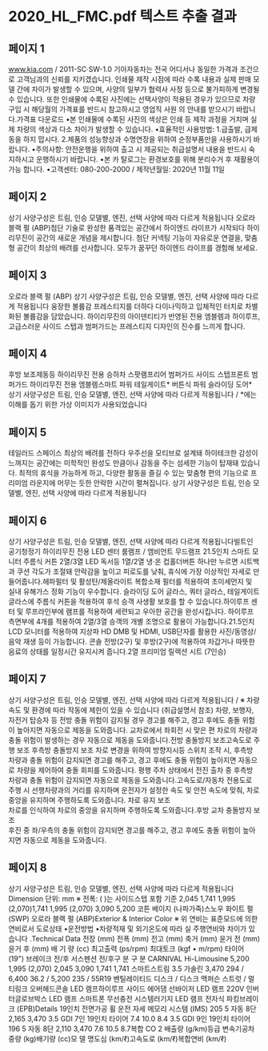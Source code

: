 # 2020_HL_FMC.pdf 텍스트 추출 결과

## 페이지 1

   www.kia.com / 2011-SC·SW-1.0
기아자동차는 전국 어디서나 동일한 가격과 조건으로 고객님과의 신뢰를 지키겠습니다.
인쇄물 제작 시점에 따라 수록 내용과 실제 판매 모델 간에 차이가 발생할 수 있으며, 
사양의 일부가 협력사 사정 등으로 불가피하게 변경될 수 있습니다. 또한 인쇄물에 수록된 사진에는 선택사양이 적용된 
경우가 있으므로 차량 구입 시 해당월의 가격표를 반드시 참고하시고 영업직 사원 의 안내를 받으시기 바랍니다.가격표 다운로드
•본 인쇄물에 수록된 사진의 색상은 인쇄 등 제작 과정을 거치며 실제 차량의 색상과 다소 차이가 발생할 수 있습니다.
•효율적인 사용방법: 1.급출발, 급제동을 하지 맙시다.  2.제품의 성능향상과 수명연장을 위하여 순정부품만을 사용하시기 바랍니다.
•주의사항: 안전운행을 위하여 출고 시 제공되는 취급설명서 내용을  반드시 숙지하시고 운행하시기 바랍니다.
•본 카 탈로그는 환경보호를 위해 분리수거 후 재활용이 가능 합니다.
•고객센터: 080-200-2000 / 제작년월일: 2020년 11월 11일


## 페이지 2

  상기 사양구성은 트림, 인승 모델별, 엔진, 선택 사양에 따라 다르게 적용됩니다  오로라 블랙 펄 (ABP)첨단 기술로 완성한
품격있는 공간에서
하이엔드 라이프가 시작되다
하이리무진이 공간의 새로운 개념을 제시합니다.
첨단 커넥팅 기능이 자유로운 연결을,
맞춤형 공간이 최상의 배려를 선사합니다.
모두가 꿈꾸던 하이엔드 라이프를 경험해 보세요.

## 페이지 3

오로라 블랙 펄 (ABP)  상기 사양구성은 트림, 인승 모델별, 엔진, 선택 사양에 따라 다르게 적용됩니다 웅장한 볼륨감
프레스티지를 더하다
다이나믹하고 입체적인 터치로 차별화된 볼륨감을 담았습니다.
하이리무진의 아이덴티티가 반영된 전용 엠블렘과 하이루프,
고급스러운 사이드 스텝과 범퍼가드는 프레스티지 디자인의 진수를 느끼게 합니다.

## 페이지 4

후방 보조제동등
하이리무진 전용 승하차 스팟램프리어 범퍼가드
사이드 스텝프론트 범퍼가드
하이리무진 전용 엠블렘스마트 파워 테일게이트*
버튼식 파워 슬라이딩 도어*
상기 사양구성은 트림, 인승 모델별, 엔진, 선택 사양에 따라 다르게 적용됩니다 / *에는 이해를 돕기 위한 가상 이미지가 사용되었습니다

## 페이지 5

테일러드 스페이스
최상의 배려를 전하다
우주선을 모티브로 설계돼 하이테크한 감성이 느껴지는 공간에는 미학적인 완성도 만큼이나 감동을 주는 
섬세한 기능이 탑재돼 있습니다. 최적의 휴식을 가능하게 하고, 다양한 활동을 즐길 수 있는 맞춤형 편의 기능으로
프리미엄 라운지에 머무는 듯한 안락한 시간이 펼쳐집니다.
상기 사양구성은 트림, 인승 모델별, 엔진, 선택 사양에 따라 다르게 적용됩니다 

## 페이지 6

상기 사양구성은 트림, 인승 모델별, 엔진, 선택 사양에 따라 다르게 적용됩니다빌트인 공기청정기 하이리무진 전용 LED 센터 룸램프 / 앰비언트 무드램프 21.5인치 스마트 모니터
주름식 커튼 2열/3열 LED 독서등 1열/2열 냉·온 컵홀더버튼 하나만 누르면 시트백과 쿠션 각도가 조절돼 안락감을 높이고 피로도를 낮춰,
휴식에 가장 이상적인 자세로 만들어줍니다.헤파필터 및 활성탄/제올라이트 복합소재 필터를 적용하여 초미세먼지 
및 실내 유해가스 정화 기능이 우수합니다.
슬라이딩 도어 글라스, 쿼터 글라스, 테일게이트 글라스에 주름식 커튼을
적용하여 후석 승객 사생활 보호를 할 수 있습니다.하이루프 센터 및 루프라인부에 램프를 적용하여 세련되고 우아한 공간을 
완성시킵니다.
하이루프 측면부에 4개를 적용하여 2열/3열 승객의 개별 조명으로
활용이 가능합니다.21.5인치 LCD 모니터를 적용하여 지상파 HD DMB 및 HDMI, USB단자를 
활용한 사진/동영상/음악 재생 등이 가능합니다.
콘솔 전방(2구) 및 후방(2구)에 적용하여 차갑거나 따뜻한 음료의 상태를 
일정시간 유지시켜 줍니다.2열 프리미엄 릴렉션 시트 (7인승)

## 페이지 7

상기 사양구성은 트림, 인승 모델별, 엔진, 선택 사양에 따라 다르게 적용됩니다 / ※ 차량 속도 및 환경에 따라 작동에 제한이 있을 수 있습니다 (취급설명서 참조)
차량, 보행자, 자전거 탑승자 등 전방 충돌 위험이 감지될 경우 경고를 해주고, 경고 후에도 충돌 위험이 높아지면 
자동으로 제동을 도와줍니다. 교차로에서 좌회전 시 맞은 편 차로의 차량과 충돌 위험이 발생하는 경우 자동으로 
제동을 도와줍니다.전방 충돌방지 보조고속도로 주행 보조  후측방 충돌방지 보조
차로 변경을 위하여 방향지시등 스위치 조작 시, 후측방 차량과 충돌 위험이 감지되면 경고를 해주고, 경고 후에도 
충돌 위험이 높아지면 자동으로 차량을 제어하여 충돌 회피를 도와줍니다. 평행 주차 상태에서 전진 출차 중 후측방 
차량과 충돌 위험이 감지되면 자동으로 제동을 도와줍니다.고속도로/자동차 전용도로 주행 시 선행차량과의 거리를 유지하며 운전자가 설정한 속도 및 안전 속도에 맞춰, 
차로 중앙을 유지하며 주행하도록 도와줍니다.
차로 유지 보조  
차로를 인식하여 차로의 중앙을 유지하며 주행하도록 도와줍니다.후방 교차 충돌방지 보조   
후진 중 좌/우측의 충돌 위험이 감지되면 경고를 해주고, 경고 후에도 충돌 위험이 높아지면 자동으로 제동을 
도와줍니다.

## 페이지 8

상기 사양구성은 트림, 인승 모델별, 엔진, 선택 사양에 따라 다르게 적용됩니다Dimension
단위: mm 
※ 전폭: (  )는 사이드스텝 포함 기준 2,045
1,741
1,995 (2,070)1,741
1,995 (2,070)
3,090
5,200
 코튼 베이지 (나파가죽)스노우 화이트 펄 (SWP) 오로라 블랙 펄 (ABP)Exterior & 
Interior Color
※ 위 연비는  표준모드에  의한 연비로서  도로상태 •운전방법  •차량적재  및 외기온도에  따라 실 주행연비와  차이가  있습니다 .Technical Data
전장 (mm)
전폭 (mm)
전고 (mm)
축거 (mm)
윤거 전 (mm) 
윤거 후 (mm) 배  기  량 (cc)
최고출력 (ps/rpm)
최대토크 (kgf • m/rpm)
타이어  (19")
브레이크 전/후
서스펜션 전/후구              분 구              분 CARNIVAL Hi-Limousine
5,200
1,995 (2,070)
2,045
3,090
1,741 
1,741 스마트스트림 3.5 가솔린
3,470
294 / 6,400
36.2 / 5,200
 235 / 55R19
벤틸레이티드 디스크 / 디스크
맥퍼슨 스트럿 / 멀티링크
오버헤드콘솔 LED 램프하이루프 사이드 에어댐
선바이저 LED 램프
220V 인버터글로브박스 LED 램프
스마트폰 무선충전 시스템러기지 LED 램프
전자식 파킹브레이크 (EPB)Details
19인치 전면가공 휠 
 운전 자세 메모리 시스템 (IMS)
205 5 자동 8단 2,165 3,470 3.5 GDI 7인 19인치 타이어 7.4 10.0 8.4
3.5 GDI 9인  19인치 타이어 196 5 자동 8단 2,110 3,470 7.6 10.5 8.7복합 CO 2 배출량 
(g/km)등급 변속기공차중량 
(kg)배기량
(cc)모 델 명도심 
(km/ℓ)고속도로 
(km/ℓ)복합연비 
(km/ℓ)

